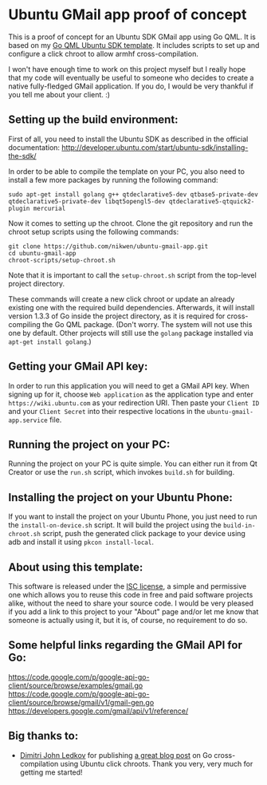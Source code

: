 Ubuntu GMail app proof of concept
=================================

This is a proof of concept for an Ubuntu SDK GMail app using Go QML. It is based on my [Go QML Ubuntu SDK template](https://github.com/nikwen/ubuntu-go-qml-template).
It includes scripts to set up and configure a click chroot to allow armhf cross-compilation.

I won't have enough time to work on this project myself but I really hope that my code will eventually be useful to someone who decides to create a native fully-fledged GMail application. If you do, I would be very thankful if you tell me about your client. :)

Setting up the build environment:
---------------------------------

First of all, you need to install the Ubuntu SDK as described in the official documentation: http://developer.ubuntu.com/start/ubuntu-sdk/installing-the-sdk/

In order to be able to compile the template on your PC, you also need to install a few more packages by running the following command:

```
sudo apt-get install golang g++ qtdeclarative5-dev qtbase5-private-dev qtdeclarative5-private-dev libqt5opengl5-dev qtdeclarative5-qtquick2-plugin mercurial
```

Now it comes to setting up the chroot. Clone the git repository and run the chroot setup scripts using the following commands:

```
git clone https://github.com/nikwen/ubuntu-gmail-app.git
cd ubuntu-gmail-app
chroot-scripts/setup-chroot.sh
```

Note that it is important to call the `setup-chroot.sh` script from the top-level project directory.

These commands will create a new click chroot or update an already existing one with the required build dependencies. Afterwards, it will install version 1.3.3 of Go inside the project directory, as it is required for cross-compiling the Go QML package. (Don't worry. The system will not use this one by default. Other projects will still use the `golang` package installed via `apt-get install golang`.)

Getting your GMail API key:
---------------------------

In order to run this application you will need to get a GMail API key.
When signing up for it, choose `Web application` as the application type and enter `https://wiki.ubuntu.com` as your redirection URI.
Then paste your `Client ID` and your `Client Secret` into their respective locations in the `ubuntu-gmail-app.service` file.

Running the project on your PC:
-------------------------------

Running the project on your PC is quite simple. You can either run it from Qt Creator or use the `run.sh` script, which invokes `build.sh` for building.

Installing the project on your Ubuntu Phone:
--------------------------------------------

If you want to install the project on your Ubuntu Phone, you just need to run the `install-on-device.sh` script. It will build the project using the `build-in-chroot.sh` script, push the generated click package to your device using adb and install it using `pkcon install-local`.

About using this template:
--------------------------

This software is released under the [ISC license](http://choosealicense.com/licenses/isc/), a simple and permissive one which allows you to reuse this code in free and paid software projects alike, without the need to share your source code.
I would be very pleased if you add a link to this project to your "About" page and/or let me know that someone is actually using it, but it is, of course, no requirement to do so.

Some helpful links regarding the GMail API for Go:
--------------------------------------------------

https://code.google.com/p/google-api-go-client/source/browse/examples/gmail.go
https://code.google.com/p/google-api-go-client/source/browse/gmail/v1/gmail-gen.go
https://developers.google.com/gmail/api/v1/reference/

Big thanks to:
--------------

 * [Dimitri John Ledkov](https://github.com/xnox "Github profile") for publishing [a great blog post](http://blog.surgut.co.uk/2014/06/cross-compile-go-code-including-cgo.html "cross-compile go code, including cgo") on Go cross-compilation using Ubuntu click chroots. Thank you very, very much for getting me started!
